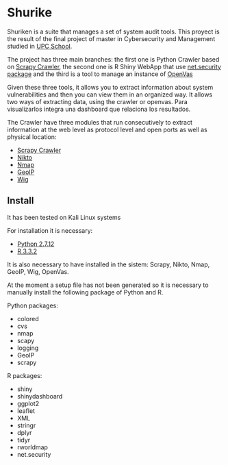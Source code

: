 # Shurike

Shuriken is a suite that manages a set of system audit tools. This proyect is the result of the final project of master in Cybersecurity and Management studied in [UPC School](https://www.talent.upc.edu).

The project has three main branches: the first one is Python Crawler based on [Scrapy Crawler](https://scrapy.org/), the second one is R Shiny WebApp that use [net.security package](https://github.com/r-net-tools/net.security) and the third is a tool to manage an instance of [OpenVas](http://www.openvas.org/)

Given these three tools, it allows you to extract information about system vulnerabilities and then you can view them in an organized way. It allows two ways of extracting data, using the crawler or openvas. Para visualizarlos integra una dashboard que relaciona los resultados.

The Crawler have three modules that run consecutively to extract information at the web level as protocol level and open ports as well as physical location:
* [Scrapy Crawler](https://scrapy.org/)
* [Nikto](https://cirt.net/Nikto2)
* [Nmap](https://nmap.org/)
* [GeoIP](https://pypi.python.org/pypi/GeoIP/)
* [Wig](https://github.com/jekyc/wig)


## Install


It has been tested on Kali Linux systems

For installation it is necessary:
* [Python 2.7.12](https://www.python.org/downloads/)
* [R 3.3.2](https://www.r-project.org/)


It is also necessary to have installed in the sistem: Scrapy, Nikto, Nmap, GeoIP, Wig, OpenVas.

At the moment a setup file has not been generated so it is necessary to manually install the following package of Python and R.

Python packages:
* colored
* cvs
* nmap
* scapy
* logging
* GeoIP
* scrapy


R packages:
* shiny
* shinydashboard
* ggplot2
* leaflet
* XML
* stringr
* dplyr
* tidyr
* rworldmap
* net.security


